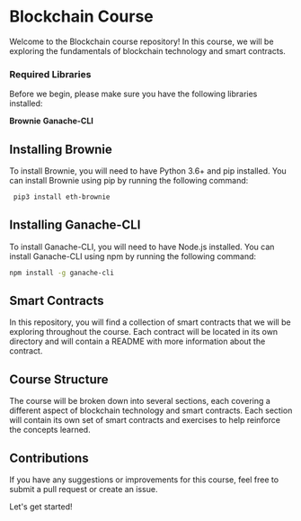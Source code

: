 # Blockchain Course
Welcome to the Blockchain course repository! In this course, we will be exploring the fundamentals of blockchain technology and smart contracts.

### Required Libraries
Before we begin, please make sure you have the following libraries installed:

**Brownie**
**Ganache-CLI**
## Installing Brownie
To install Brownie, you will need to have Python 3.6+ and pip installed. You can install Brownie using pip by running the following command:

```bash
 pip3 install eth-brownie
```
## Installing Ganache-CLI
To install Ganache-CLI, you will need to have Node.js installed. You can install Ganache-CLI using npm by running the following command:

```bash
npm install -g ganache-cli
```


## Smart Contracts
In this repository, you will find a collection of smart contracts that we will be exploring throughout the course. Each contract will be located in its own directory and will contain a README with more information about the contract.

## Course Structure
The course will be broken down into several sections, each covering a different aspect of blockchain technology and smart contracts. Each section will contain its own set of smart contracts and exercises to help reinforce the concepts learned.

## Contributions
If you have any suggestions or improvements for this course, feel free to submit a pull request or create an issue.

Let's get started!


